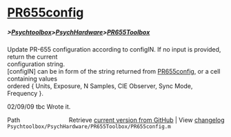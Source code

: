 # [PR655config](PR655config)
##### >[Psychtoolbox](Psychtoolbox)>[PsychHardware](PsychHardware)>[PR655Toolbox](PR655Toolbox)

Update PR-655 configuration according to configIN. If no input is provided, return the current  
configuration string.  
  [configIN] can be in form of the string returned from [PR655config](PR655config), or a cell containing values  
  ordered { Units, Exposure, N Samples, CIE Observer, Sync Mode, Frequency }.   
  
02/09/09    tbc   Wrote it.  
  




<div class="code_header" style="text-align:right;">
  <span style="float:left;">Path&nbsp;&nbsp;</span> <span class="counter">Retrieve <a href=
  "https://raw.github.com/Psychtoolbox-3/Psychtoolbox-3/beta/Psychtoolbox/PsychHardware/PR655Toolbox/PR655config.m">current version from GitHub</a> | View <a href=
  "https://github.com/Psychtoolbox-3/Psychtoolbox-3/commits/beta/Psychtoolbox/PsychHardware/PR655Toolbox/PR655config.m">changelog</a></span>
</div>
<div class="code">
  <code>Psychtoolbox/PsychHardware/PR655Toolbox/PR655config.m</code>
</div>

